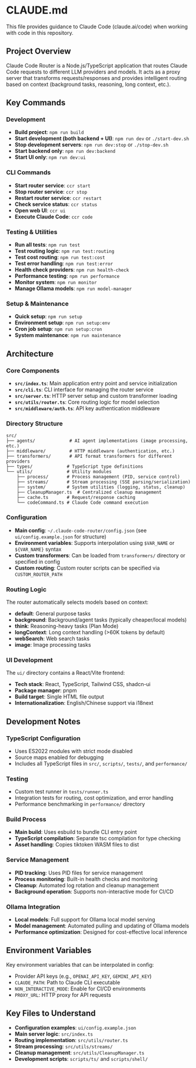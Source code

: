 # CLAUDE.md

This file provides guidance to Claude Code (claude.ai/code) when working with code in this repository.

## Project Overview

Claude Code Router is a Node.js/TypeScript application that routes Claude Code requests to different LLM providers and models. It acts as a proxy server that transforms requests/responses and provides intelligent routing based on context (background tasks, reasoning, long context, etc.).

## Key Commands

### Development
- **Build project**: `npm run build`
- **Start development (both backend + UI)**: `npm run dev` or `./start-dev.sh`
- **Stop development servers**: `npm run dev:stop` or `./stop-dev.sh`
- **Start backend only**: `npm run dev:backend`
- **Start UI only**: `npm run dev:ui`

### CLI Commands
- **Start router service**: `ccr start`
- **Stop router service**: `ccr stop`
- **Restart router service**: `ccr restart`
- **Check service status**: `ccr status`
- **Open web UI**: `ccr ui`
- **Execute Claude Code**: `ccr code`

### Testing & Utilities
- **Run all tests**: `npm run test`
- **Test routing logic**: `npm run test:routing`
- **Test cost routing**: `npm run test:cost`
- **Test error handling**: `npm run test:error`
- **Health check providers**: `npm run health-check`
- **Performance testing**: `npm run performance`
- **Monitor system**: `npm run monitor`
- **Manage Ollama models**: `npm run model-manager`

### Setup & Maintenance
- **Quick setup**: `npm run setup`
- **Environment setup**: `npm run setup:env`
- **Cron job setup**: `npm run setup:cron`
- **System maintenance**: `npm run maintenance`

## Architecture

### Core Components

- **`src/index.ts`**: Main application entry point and service initialization
- **`src/cli.ts`**: CLI interface for managing the router service
- **`src/server.ts`**: HTTP server setup and custom transformer loading
- **`src/utils/router.ts`**: Core routing logic for model selection
- **`src/middleware/auth.ts`**: API key authentication middleware

### Directory Structure

```
src/
├── agents/             # AI agent implementations (image processing, etc.)
├── middleware/         # HTTP middleware (authentication, etc.)
├── transformers/       # API format transformers for different providers
├── types/             # TypeScript type definitions
└── utils/             # Utility modules
    ├── process/       # Process management (PID, service control)
    ├── streams/       # Stream processing (SSE parsing/serialization)
    ├── system/        # System utilities (logging, status, cleanup)
    ├── CleanupManager.ts  # Centralized cleanup management
    ├── cache.ts       # Request/response caching
    └── codeCommand.ts # Claude Code command execution
```

### Configuration

- **Main config**: `~/.claude-code-router/config.json` (see `ui/config.example.json` for structure)
- **Environment variables**: Supports interpolation using `$VAR_NAME` or `${VAR_NAME}` syntax
- **Custom transformers**: Can be loaded from `transformers/` directory or specified in config
- **Custom routing**: Custom router scripts can be specified via `CUSTOM_ROUTER_PATH`

### Routing Logic

The router automatically selects models based on context:
- **default**: General purpose tasks
- **background**: Background/agent tasks (typically cheaper/local models)
- **think**: Reasoning-heavy tasks (Plan Mode)
- **longContext**: Long context handling (>60K tokens by default)
- **webSearch**: Web search tasks
- **image**: Image processing tasks

### UI Development

The `ui/` directory contains a React/Vite frontend:
- **Tech stack**: React, TypeScript, Tailwind CSS, shadcn-ui
- **Package manager**: pnpm
- **Build target**: Single HTML file output
- **Internationalization**: English/Chinese support via i18next

## Development Notes

### TypeScript Configuration
- Uses ES2022 modules with strict mode disabled
- Source maps enabled for debugging
- Includes all TypeScript files in `src/`, `scripts/`, `tests/`, and `performance/`

### Testing
- Custom test runner in `tests/runner.ts`
- Integration tests for routing, cost optimization, and error handling
- Performance benchmarking in `performance/` directory

### Build Process
- **Main build**: Uses esbuild to bundle CLI entry point
- **TypeScript compilation**: Separate tsc compilation for type checking
- **Asset handling**: Copies tiktoken WASM files to dist

### Service Management
- **PID tracking**: Uses PID files for service management
- **Process monitoring**: Built-in health checks and monitoring
- **Cleanup**: Automated log rotation and cleanup management
- **Background operation**: Supports non-interactive mode for CI/CD

### Ollama Integration
- **Local models**: Full support for Ollama local model serving
- **Model management**: Automated pulling and updating of Ollama models
- **Performance optimization**: Designed for cost-effective local inference

## Environment Variables

Key environment variables that can be interpolated in config:
- Provider API keys (e.g., `OPENAI_API_KEY`, `GEMINI_API_KEY`)
- `CLAUDE_PATH`: Path to Claude CLI executable
- `NON_INTERACTIVE_MODE`: Enable for CI/CD environments
- `PROXY_URL`: HTTP proxy for API requests

## Key Files to Understand

- **Configuration examples**: `ui/config.example.json`
- **Main server logic**: `src/index.ts`
- **Routing implementation**: `src/utils/router.ts`
- **Stream processing**: `src/utils/streams/`
- **Cleanup management**: `src/utils/CleanupManager.ts`
- **Development scripts**: `scripts/ts/` and `scripts/shell/`